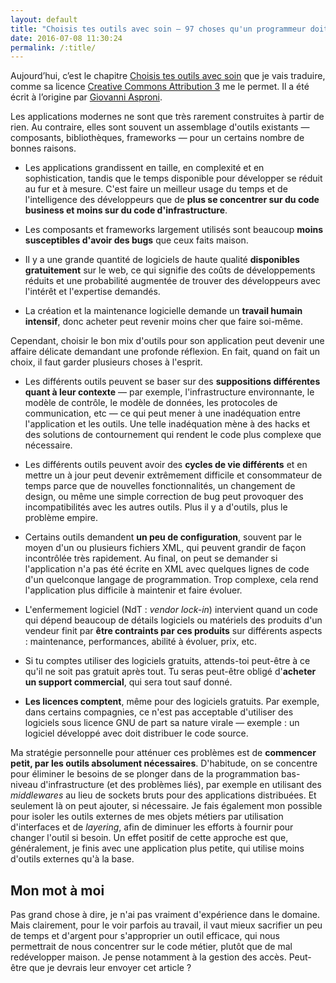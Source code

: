```yaml
---
layout: default
title: "Choisis tes outils avec soin — 97 choses qu'un programmeur doit savoir"
date: 2016-07-08 11:30:24
permalink: /:title/
---
```

Aujourd’hui, c’est le chapitre [Choisis tes outils avec soin](http://programmer.97things.oreilly.com/wiki/index.php/Choose_Your_Tools_with_Care) que je vais traduire, comme sa licence [Creative Commons Attribution 3](http://creativecommons.org/licenses/by/3.0/us/ "http://creativecommons.org/licenses/by/3.0/us/") me le permet. Il a été écrit à l’origine par [Giovanni Asproni](http://programmer.97things.oreilly.com/wiki/index.php/Giovanni_Asproni).

<!--excerpt-->

Les applications modernes ne sont que très rarement construites à partir de rien. Au contraire, elles sont souvent un assemblage d'outils existants — composants, bibliothèques, frameworks — pour un certains nombre de bonnes raisons.

* Les applications grandissent en taille, en complexité et en sophistication, tandis que le temps disponible pour développer se réduit au fur et à mesure. C'est faire un meilleur usage du temps et de l'intelligence des développeurs que de **plus se concentrer sur du code business et moins sur du code d'infrastructure**.

* Les composants et frameworks largement utilisés sont beaucoup **moins susceptibles d'avoir des bugs** que ceux faits maison.

* Il y a une grande quantité de logiciels de haute qualité **disponibles gratuitement** sur le web, ce qui signifie des coûts de développements réduits et une probabilité augmentée de trouver des développeurs avec l'intérêt et l'expertise demandés.

* La création et la maintenance logicielle demande un **travail humain intensif**, donc acheter peut revenir moins cher que faire soi-même.

Cependant, choisir le bon mix d'outils pour son application peut devenir une affaire délicate demandant une profonde réflexion. En fait, quand on fait un choix, il faut garder plusieurs choses à l'esprit.

* Les différents outils peuvent se baser sur des **suppositions différentes quant à leur contexte** — par exemple, l'infrastructure environnante, le modèle de contrôle, le modèle de données, les protocoles de communication, etc — ce qui peut mener à une inadéquation entre l'application et les outils. Une telle inadéquation mène à des hacks et des solutions de contournement qui rendent le code plus complexe que nécessaire.

* Les différents outils peuvent avoir des **cycles de vie différents** et en mettre un à jour peut devenir extrêmement difficile et consommateur de temps parce que de nouvelles fonctionnalités, un changement de design, ou même une simple correction de bug peut provoquer des incompatibilités avec les autres outils. Plus il y a d'outils, plus le problème empire.

* Certains outils demandent **un peu de configuration**, souvent par le moyen d'un ou plusieurs fichiers XML, qui peuvent grandir de façon incontrôlée très rapidement. Au final, on peut se demander si l'application n'a pas été écrite en XML avec quelques lignes de code d'un quelconque langage de programmation. Trop complexe, cela rend l'application plus difficile à maintenir et faire évoluer.

* L'enfermement logiciel (NdT : *vendor lock-in*) intervient quand un code qui dépend beaucoup de détails logiciels ou matériels des produits d'un vendeur finit par **être contraints par ces produits** sur différents aspects : maintenance, performances, abilité à évoluer, prix, etc.

* Si tu comptes utiliser des logiciels gratuits, attends-toi peut-être à ce qu'il ne soit pas gratuit après tout. Tu seras peut-être obligé d'**acheter un support commercial**, qui sera tout sauf donné.

* **Les licences comptent**, même pour des logiciels gratuits. Par exemple, dans certains compagnies, ce n'est pas acceptable d'utiliser des logiciels sous licence GNU de part sa nature virale — exemple : un logiciel développé avec doit distribuer le code source.

Ma stratégie personnelle pour atténuer ces problèmes est de **commencer petit, par les outils absolument nécessaires**. D'habitude, on se concentre pour éliminer le besoins de se plonger dans de la programmation bas-niveau d'infrastructure (et des problèmes liés), par exemple en utilisant des *middlewares* au lieu de sockets bruts pour des applications distribuées. Et seulement là on peut ajouter, si nécessaire. Je fais également mon possible pour isoler les outils externes de mes objets métiers par utilisation d'interfaces et de *layering*, afin de diminuer les efforts à fournir pour changer l'outil si besoin. Un effet positif de cette approche est que, généralement, je finis avec une application plus petite, qui utilise moins d'outils externes qu'à la base.

## Mon mot à moi

Pas grand chose à dire, je n'ai pas vraiment d'expérience dans le domaine. Mais clairement, pour le voir parfois au travail, il vaut mieux sacrifier un peu de temps et d'argent pour s'approprier un outil efficace, qui nous permettrait de nous concentrer sur le code métier, plutôt que de mal redévelopper maison. Je pense notamment à la gestion des accès. Peut-être que je devrais leur envoyer cet article ?